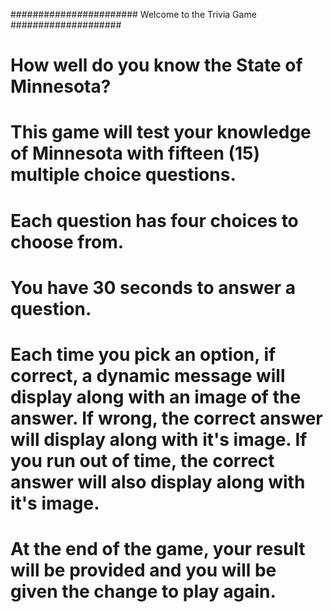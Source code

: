 ####################### Welcome to the Trivia Game ####################
# How well do you know the State of Minnesota?
# This game will test your knowledge of Minnesota with fifteen (15) multiple choice questions.
# Each question has four choices to choose from. 
# You have 30 seconds to answer a question.
# Each time you pick an option, if correct, a dynamic message will display along with an image of the answer. If wrong, the correct answer will display along with it's image. If you run out of time, the correct answer will also display along with it's image. 
# At the end of the game, your result will be provided and you will be given the change to play again.